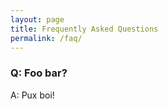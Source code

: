 ```yaml
---
layout: page
title: Frequently Asked Questions
permalink: /faq/
---
```


### Q: Foo bar?

A: Pux boi!
